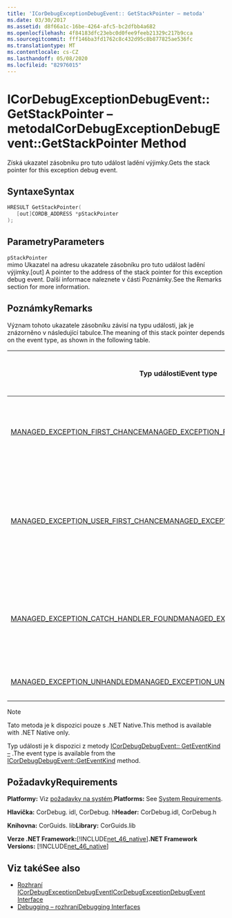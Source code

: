 ```yaml
---
title: 'ICorDebugExceptionDebugEvent:: GetStackPointer – metoda'
ms.date: 03/30/2017
ms.assetid: d8f66a1c-16be-4264-afc5-bc2dfbb4a682
ms.openlocfilehash: 4f84183dfc23ebc0d0fee9feeb21329c217b9cca
ms.sourcegitcommit: fff146ba3fd1762c8c432d95c8b877825ae536fc
ms.translationtype: MT
ms.contentlocale: cs-CZ
ms.lasthandoff: 05/08/2020
ms.locfileid: "82976015"
---
```

# <a name="icordebugexceptiondebugeventgetstackpointer-method"></a><span data-ttu-id="58a32-102">ICorDebugExceptionDebugEvent:: GetStackPointer – metoda</span><span class="sxs-lookup"><span data-stu-id="58a32-102">ICorDebugExceptionDebugEvent::GetStackPointer Method</span></span>
<span data-ttu-id="58a32-103">Získá ukazatel zásobníku pro tuto událost ladění výjimky.</span><span class="sxs-lookup"><span data-stu-id="58a32-103">Gets the stack pointer for this exception debug event.</span></span>  
  
## <a name="syntax"></a><span data-ttu-id="58a32-104">Syntaxe</span><span class="sxs-lookup"><span data-stu-id="58a32-104">Syntax</span></span>  
  
```cpp  
HRESULT GetStackPointer(  
   [out]CORDB_ADDRESS *pStackPointer  
);  
```  
  
## <a name="parameters"></a><span data-ttu-id="58a32-105">Parametry</span><span class="sxs-lookup"><span data-stu-id="58a32-105">Parameters</span></span>  
 `pStackPointer`  
 <span data-ttu-id="58a32-106">mimo Ukazatel na adresu ukazatele zásobníku pro tuto událost ladění výjimky.</span><span class="sxs-lookup"><span data-stu-id="58a32-106">[out] A pointer to the address of the stack pointer for this exception debug event.</span></span> <span data-ttu-id="58a32-107">Další informace naleznete v části Poznámky.</span><span class="sxs-lookup"><span data-stu-id="58a32-107">See the Remarks section for more information.</span></span>  
  
## <a name="remarks"></a><span data-ttu-id="58a32-108">Poznámky</span><span class="sxs-lookup"><span data-stu-id="58a32-108">Remarks</span></span>  
 <span data-ttu-id="58a32-109">Význam tohoto ukazatele zásobníku závisí na typu události, jak je znázorněno v následující tabulce.</span><span class="sxs-lookup"><span data-stu-id="58a32-109">The meaning of this stack pointer depends on the event type, as shown in the following table.</span></span>  
  
|<span data-ttu-id="58a32-110">Typ události</span><span class="sxs-lookup"><span data-stu-id="58a32-110">Event type</span></span>|<span data-ttu-id="58a32-111">Význam `pStackPointer` hodnoty</span><span class="sxs-lookup"><span data-stu-id="58a32-111">Meaning of `pStackPointer` value</span></span>|  
|----------------|--------------------------------------|  
|[<span data-ttu-id="58a32-112">MANAGED_EXCEPTION_FIRST_CHANCE</span><span class="sxs-lookup"><span data-stu-id="58a32-112">MANAGED_EXCEPTION_FIRST_CHANCE</span></span>](cordebugrecordformat-enumeration.md)|<span data-ttu-id="58a32-113">Ukazatel zásobníku pro rámec, který vyvolal výjimku.</span><span class="sxs-lookup"><span data-stu-id="58a32-113">The stack pointer for the frame that threw the exception.</span></span>|  
|[<span data-ttu-id="58a32-114">MANAGED_EXCEPTION_USER_FIRST_CHANCE</span><span class="sxs-lookup"><span data-stu-id="58a32-114">MANAGED_EXCEPTION_USER_FIRST_CHANCE</span></span>](cordebugrecordformat-enumeration.md)|<span data-ttu-id="58a32-115">Ukazatel zásobníku pro rámec uživatelského kódu nejblíže k bodu vyvolané výjimky.</span><span class="sxs-lookup"><span data-stu-id="58a32-115">The stack pointer for the user-code frame closest to the point of the thrown exception.</span></span>|  
|[<span data-ttu-id="58a32-116">MANAGED_EXCEPTION_CATCH_HANDLER_FOUND</span><span class="sxs-lookup"><span data-stu-id="58a32-116">MANAGED_EXCEPTION_CATCH_HANDLER_FOUND</span></span>](cordebugrecordformat-enumeration.md)|<span data-ttu-id="58a32-117">Ukazatel zásobníku pro rámec, který obsahuje obslužnou rutinu catch.</span><span class="sxs-lookup"><span data-stu-id="58a32-117">The stack pointer for the frame that contains the catch handler.</span></span>|  
|[<span data-ttu-id="58a32-118">MANAGED_EXCEPTION_UNHANDLED</span><span class="sxs-lookup"><span data-stu-id="58a32-118">MANAGED_EXCEPTION_UNHANDLED</span></span>](cordebugrecordformat-enumeration.md)|<span data-ttu-id="58a32-119">`pStackPointer`má **hodnotu null**.</span><span class="sxs-lookup"><span data-stu-id="58a32-119">`pStackPointer` is **null**.</span></span>|  
  
> [!NOTE]
> <span data-ttu-id="58a32-120">Tato metoda je k dispozici pouze s .NET Native.</span><span class="sxs-lookup"><span data-stu-id="58a32-120">This method is available with .NET Native only.</span></span>  
  
 <span data-ttu-id="58a32-121">Typ události je k dispozici z metody [ICorDebugDebugEvent:: GetEventKind –](icordebugdebugevent-geteventkind-method.md) .</span><span class="sxs-lookup"><span data-stu-id="58a32-121">The event type is available from the [ICorDebugDebugEvent::GetEventKind](icordebugdebugevent-geteventkind-method.md) method.</span></span>  
  
## <a name="requirements"></a><span data-ttu-id="58a32-122">Požadavky</span><span class="sxs-lookup"><span data-stu-id="58a32-122">Requirements</span></span>  
 <span data-ttu-id="58a32-123">**Platformy:** Viz [požadavky na systém](../../get-started/system-requirements.md).</span><span class="sxs-lookup"><span data-stu-id="58a32-123">**Platforms:** See [System Requirements](../../get-started/system-requirements.md).</span></span>  
  
 <span data-ttu-id="58a32-124">**Hlavička:** CorDebug. idl, CorDebug. h</span><span class="sxs-lookup"><span data-stu-id="58a32-124">**Header:** CorDebug.idl, CorDebug.h</span></span>  
  
 <span data-ttu-id="58a32-125">**Knihovna:** CorGuids. lib</span><span class="sxs-lookup"><span data-stu-id="58a32-125">**Library:** CorGuids.lib</span></span>  
  
 <span data-ttu-id="58a32-126">**Verze .NET Framework:**[!INCLUDE[net_46_native](../../../../includes/net-46-native-md.md)]</span><span class="sxs-lookup"><span data-stu-id="58a32-126">**.NET Framework Versions:** [!INCLUDE[net_46_native](../../../../includes/net-46-native-md.md)]</span></span>  
  
## <a name="see-also"></a><span data-ttu-id="58a32-127">Viz také</span><span class="sxs-lookup"><span data-stu-id="58a32-127">See also</span></span>

- [<span data-ttu-id="58a32-128">Rozhraní ICorDebugExceptionDebugEvent</span><span class="sxs-lookup"><span data-stu-id="58a32-128">ICorDebugExceptionDebugEvent Interface</span></span>](icordebugexceptiondebugevent-interface.md)
- [<span data-ttu-id="58a32-129">Debugging – rozhraní</span><span class="sxs-lookup"><span data-stu-id="58a32-129">Debugging Interfaces</span></span>](debugging-interfaces.md)
